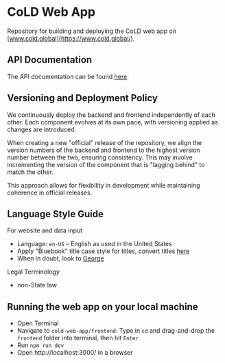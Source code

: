 # CoLD Web App

Repository for building and deploying the CoLD web app on [www.cold.global](https://www.cold.global/).

## API Documentation

The API documentation can be found [here](https://cold-backend-alpha.livelyisland-3dd94f86.switzerlandnorth.azurecontainerapps.io/api/v1/docs).

## Versioning and Deployment Policy

We continuously deploy the backend and frontend independently of each other. Each component evolves at its own pace, with versioning applied as changes are introduced.

When creating a new "official" release of the repository, we align the version numbers of the backend and frontend to the highest version number between the two, ensuring consistency. This may involve incrementing the version of the component that is "lagging behind" to match the other.

This approach allows for flexibility in development while maintaining coherence in official releases.

## Language Style Guide

For website and data input

- Language: `en-US` – English as used in the United States
- Apply "Bluebook" title case style for titles, convert titles [here](https://titlecaseconverter.com/)
- When in doubt, look to [George](https://en.wikipedia.org/wiki/Politics_and_the_English_Language#Remedy_of_Six_Rules)

Legal Terminology

- non-State law

## Running the web app on your local machine

- Open Terminal
- Navigate to `cold-web-app/frontend`: Type in `cd` and drag-and-drop the `frontend` folder into terminal, then hit `Enter`
- Run `npm run dev`
- Open http://localhost:3000/ in a browser
